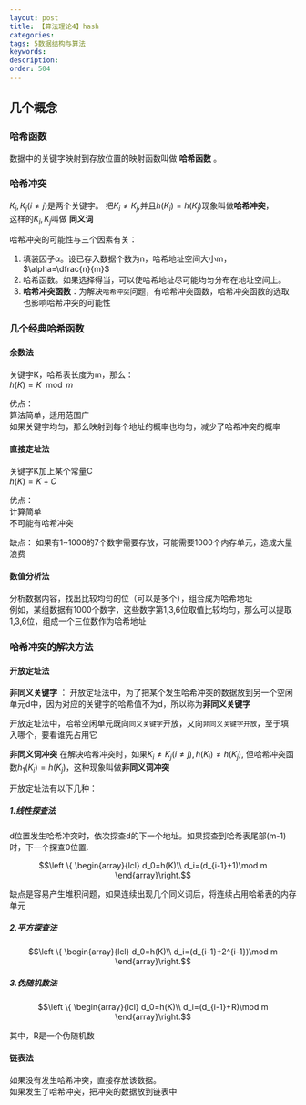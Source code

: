 ```yaml
---
layout: post
title: 【算法理论4】hash
categories:
tags: 5数据结构与算法
keywords:
description:
order: 504
---
```


## 几个概念

### 哈希函数

数据中的关键字映射到存放位置的映射函数叫做 **哈希函数** 。  

### 哈希冲突

$K_i,K_j(i\neq j)$是两个关键字。 把$K_i \neq K_j$,并且$h(K_i)=h(K_j)$现象叫做**哈希冲突**，  
这样的$K_i,K_j$叫做 **同义词**  

哈希冲突的可能性与三个因素有关：
1. 填装因子$\alpha$。设已存入数据个数为n，哈希地址空间大小m，$\alpha=\dfrac{n}{m}$  
2. 哈希函数。如果选择得当，可以使哈希地址尽可能均匀分布在地址空间上。
3. **哈希冲突函数**：为解决`哈希冲突`问题，有哈希冲突函数，哈希冲突函数的选取也影响哈希冲突的可能性


### 几个经典哈希函数

#### 余数法

关键字K，哈希表长度为m，那么：  
$h(K)=K \mod m$  

优点：  
算法简单，适用范围广  
如果关键字均匀，那么映射到每个地址的概率也均匀，减少了哈希冲突的概率  

#### 直接定址法

关键字K加上某个常量C  
$h(K)=K+C$  

优点：  
计算简单  
不可能有哈希冲突  

缺点：
如果有1~1000的7个数字需要存放，可能需要1000个内存单元，造成大量浪费

#### 数值分析法   
分析数据内容，找出比较均匀的位（可以是多个），组合成为哈希地址   
例如，某组数据有1000个数字，这些数字第1,3,6位取值比较均匀，那么可以提取1,3,6位，组成一个三位数作为哈希地址  

### 哈希冲突的解决方法

#### 开放定址法

**非同义关键字** ： 开放定址法中，为了把某个发生哈希冲突的数据放到另一个空闲单元d中，因为对应的关键字的哈希值不为d，所以称为**非同义关键字**  

开放定址法中，哈希空闲单元既向`同义关键字`开放，又向`非同义关键字开放`，至于填入哪个，要看谁先占用它  

**非同义词冲突** 在解决哈希冲突时，如果$K_i \neq K_j(i\neq j), h(K_i) \neq h(K_j)$, 但哈希冲突函数$h_1(K_i) = h(K_j)$，这种现象叫做**非同义词冲突**  


开放定址法有以下几种：
##### 1.线性探查法

d位置发生哈希冲突时，依次探查d的下一个地址。如果探查到哈希表尾部(m-1)时，下一个探查0位置.  

$$\left \{ \begin{array}{lcl}
d_0=h(K)\\
d_i=(d_{i-1}+1)\mod m
\end{array}\right.$$

缺点是容易产生堆积问题，如果连续出现几个同义词后，将连续占用哈希表的内存单元


##### 2.平方探查法

$$\left \{ \begin{array}{lcl}
d_0=h(K)\\
d_i=(d_{i-1}+2^{i-1})\mod m
\end{array}\right.$$

##### 3.伪随机数法

$$\left \{ \begin{array}{lcl}
d_0=h(K)\\
d_i=(d_{i-1}+R)\mod m
\end{array}\right.$$

其中，R是一个伪随机数   

#### 链表法

如果没有发生哈希冲突，直接存放该数据。  
如果发生了哈希冲突，把冲突的数据放到链表中
